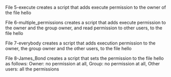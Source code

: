 File 5-execute creates a script that adds execute permission to the owner of the file hello

File 6-multiple_permissions creates a script that adds execute permission to the owner and the group owner, and read permission to other users, to the file hello

File 7-everybody creates a script that adds execution permission to the owner, the group owner and the other users, to the file hello

File 8-James_Bond creates a script that sets the permission to the file hello as follows: Owner: no permission at all, Group: no permission at all, Other users: all the permissions
